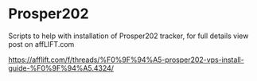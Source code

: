 # Prosper202

Scripts to help with installation of Prosper202 tracker, for full details view post on affLIFT.com

https://afflift.com/f/threads/%F0%9F%94%A5-prosper202-vps-install-guide-%F0%9F%94%A5.4324/

